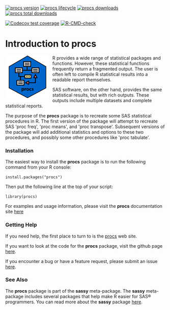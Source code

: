 <!-- badges: start -->

[![procs version](https://www.r-pkg.org/badges/version/procs)](https://cran.r-project.org/package=procs)
[![procs lifecycle](https://img.shields.io/badge/lifecycle-maturing-blue.svg)](https://cran.r-project.org/package=procs)
[![procs downloads](https://cranlogs.r-pkg.org/badges/procs)](https://cran.r-project.org/package=procs)
[![procs total downloads](https://cranlogs.r-pkg.org/badges/grand-total/procs)](https://cran.r-project.org/package=procs)
<!--[![R-CMD-check](https://github.com/dbosak01/procs/workflows/R-CMD-check/badge.svg)](https://github.com/dbosak01/procs/actions)-->
[![Codecov test coverage](https://codecov.io/gh/dbosak01/procs/branch/master/graph/badge.svg)](https://app.codecov.io/gh/dbosak01/procs?branch=master)
[![R-CMD-check](https://github.com/dbosak01/procs/actions/workflows/R-CMD-check.yaml/badge.svg)](https://github.com/dbosak01/procs/actions/workflows/R-CMD-check.yaml)
<!-- badges: end -->

# Introduction to **procs**
<img src='man/images/procs.png' align="left" height="138" style="margin-right:10px"/>

R provides a wide range of statistical packages and functions.  However,
these statistical functions frequently return a fragmented output.  The user
is often left to compile R statistical results into a readable report themselves.

SAS software, on the other hand, provides the same statistical results, 
but with rich outputs.  These outputs include multiple datasets
and complete statistical reports.  

The purpose of the **procs** package is to recreate some SAS statistical
procedures in R.  The first version of the package will attempt to recreate
SAS 'proc freq', 'proc means', and 'proc transpose'. 
Subsequent versions of the package will add additional statistics and options
to these two procedures, and possibly some other procedures like 'proc tabulate'.

### Installation

The easiest way to install the **procs** package is to run the following 
command from your R console:

    install.packages("procs")


Then put the following line at the top of your script:

    library(procs)
    
For examples and usage 
information, please visit the **procs** documentation site 
[here](https://procs.r-sassy.org/articles/procs.html)

### Getting Help

If you need help, the first place 
to turn to is the [procs](https://procs.r-sassy.org) web site.  

If you want to look at the code for the **procs** package, visit the
github page [here](https://github.com/dbosak01/procs).

If you encounter a bug or have a feature request, please submit an issue 
[here](https://github.com/dbosak01/procs/issues).


### See Also

The **procs** package is part of the **sassy** meta-package. 
The **sassy** meta-package includes several packages that help make R
easier for SAS® programmers.  You can read more about the **sassy** package
[here](https://sassy.r-sassy.org).
